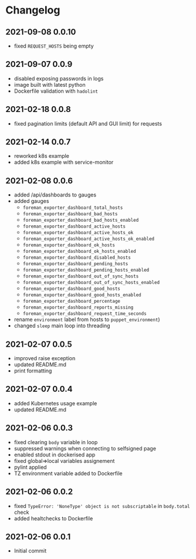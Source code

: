 # Changelog

## 2021-09-08 0.0.10

* fixed `REQUEST_HOSTS` being empty

## 2021-09-07 0.0.9

* disabled exposing passwords in logs
* image built with latest python
* Dockerfile validation with `hadolint`

## 2021-02-18 0.0.8

* fixed pagination limits (default API and GUI limit) for requests

## 2021-02-14 0.0.7

* reworked k8s example
* added k8s example with service-monitor

## 2021-02-08 0.0.6

* added /api/dashboards to gauges
* added gauges
  * `foreman_exporter_dashboard_total_hosts`
  * `foreman_exporter_dashboard_bad_hosts`
  * `foreman_exporter_dashboard_bad_hosts_enabled`
  * `foreman_exporter_dashboard_active_hosts`
  * `foreman_exporter_dashboard_active_hosts_ok`
  * `foreman_exporter_dashboard_active_hosts_ok_enabled`
  * `foreman_exporter_dashboard_ok_hosts`
  * `foreman_exporter_dashboard_ok_hosts_enabled`
  * `foreman_exporter_dashboard_disabled_hosts`
  * `foreman_exporter_dashboard_pending_hosts`
  * `foreman_exporter_dashboard_pending_hosts_enabled`
  * `foreman_exporter_dashboard_out_of_sync_hosts`
  * `foreman_exporter_dashboard_out_of_sync_hosts_enabled`
  * `foreman_exporter_dashboard_good_hosts`
  * `foreman_exporter_dashboard_good_hosts_enabled`
  * `foreman_exporter_dashboard_percentage`
  * `foreman_exporter_dashboard_reports_missing`
  * `foreman_exporter_dashboard_request_time_seconds`
* rename `environment` label from hosts to `puppet_environment`)
* changed `sleep` main loop into threading

## 2021-02-07 0.0.5

* improved raise exception
* updated README.md
* print formatting

## 2021-02-07 0.0.4

* added Kubernetes usage example
* updated README.md

## 2021-02-06 0.0.3

* fixed clearing `body` variable in loop
* suppressed warnings when connecting to selfsigned page
* enabled stdout in dockerised app
* fixed global=>local variables assignement
* pylint applied
* TZ environment variable added to Dockerfile

## 2021-02-06 0.0.2

* fixed `TypeError: 'NoneType' object is not subscriptable` in `body.total` check
* added healtchecks to Dockerfile

## 2021-02-06 0.0.1

* Initial commit
